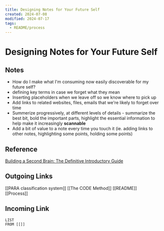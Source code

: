 ```yaml
---
title: Designing Notes for Your Future Self
created: 2024-07-08
modified: 2024-07-17
tags:
  - README/process
---
```

# Designing Notes for Your Future Self
## Notes
- How do I make what I'm consuming now easily discoverable for my future self?
- defining key terms in case we forget what they mean
- Inserting placeholders when we leave off so we know where to pick up
- Add links to related websites, files, emails that we're likely to forget over time
- Summerize progressively, at different levels of details - summarize the best bit, bold the important parts, highlight the essential information to help make it increasingly **scannable**
- Add a bit of value to a note every time you touch it (ie. adding links to other notes, highlighting some points, holding some points)
## Reference
[Building a Second Brain: The Definitive Introductory Guide](https://fortelabs.com/blog/basboverview/)

## Outgoing Links
[[PARA classification system]]
[[The CODE Method]]
[[README]]
[[Process]]
## Incoming Link
```dataview
LIST
FROM [[]]
```
